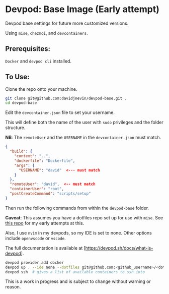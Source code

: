 # Devpod: Base Image (Early attempt)

Devpod base settings for future more customized versions.

Using `mise`, `chezmoi`, and `devcontainers`.

## Prerequisites:

`Docker` and `devpod cli` installed.

## To Use:

Clone the repo onto your machine.

```bash
git clone git@github.com:davidjnevin/devpod-base.git .
cd devpod-base
```

Edit the `devcontainer.json` file to set your username.

This will define both the name of the user with `sudo` privileges and the folder structure.

**NB**: The `remoteUser` and the `USERNAME` in the `devcontainer.json` must match.

```json
{
  "build": {
    "context": "..",
    "dockerfile": "Dockerfile",
    "args": {
      "USERNAME": "david"  <--- must match
    }
  },
  "remoteUser": "david",  <-- must match
  "containerUser": "root",
  "postCreateCommand": "scripts/setup"
}
```

Then run the following commands from within the `devpod-base` folder.

**Caveat**: This assumes you have a dotfiles repo set up for use with `mise`. See [this repo](https://github.com/davidjnevin/dotfiles-devpod) for my early attempts at this.

Also, I use `nvim` in my devpods, so my IDE is set to none. Other options include `openvscode` or `vscode`.

The full documentation is available at [https://devpod.sh/docs/what-is-devpod].

```bash
devpod provider add docker
devpod up . --ide none --dotfiles git@github.com:<github_username>/<dotfiles-repo> (--recreate) # start/mount a devpod using the current directory, no IDE set and a specified dotfiles repo. (recreate rebuilds the container)
devpod ssh  # gives a list of available containers to ssh into
```

This is a work in progress and is subject to change without warning or reason.
